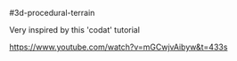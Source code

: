 #3d-procedural-terrain

Very inspired by this 'codat' tutorial

https://www.youtube.com/watch?v=mGCwjvAibyw&t=433s

